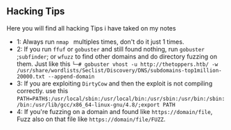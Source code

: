 ## Hacking Tips
Here you will find all hacking Tips i have taked on my notes

- 1: Always run `nmap ` multiples times, don't do it just 1 times.
- 2: If you run `ffuf` or `gobuster` and still found nothing, run `gobuster` ;`subfinder`; or `wfuzz` to find other domains and do directory fuzzing on them. Just like this `└─# gobuster vhost -u http://thetoppers.htb/ -w /usr/share/wordlists/Seclist/Discovery/DNS/subdomains-top1million-20000.txt --append-domain`
- 3: If you are exploiting `DirtyCow` and then the exploit is not compiling correctly. use this `PATH=PATH$:/usr/local/sbin:/usr/local/bin:/usr/sbin:/usr/bin:/sbin:/bin:/usr/lib/gcc/x86_64-linux-gnu/4.8/;export PATH `
- 4: If you're fuzzing on a domain and found like `https://domain/file`, Fuzz also on that file like `https://domain/file/FUZZ`.
